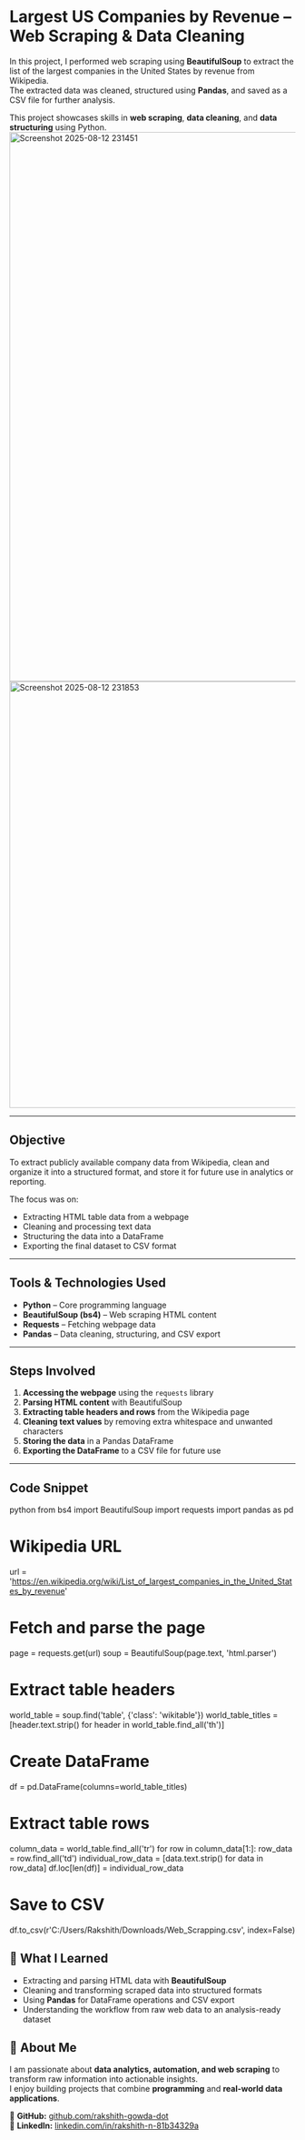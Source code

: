 # Largest US Companies by Revenue – Web Scraping & Data Cleaning

In this project, I performed web scraping using **BeautifulSoup** to extract the list of the largest companies in the United States by revenue from Wikipedia.  
The extracted data was cleaned, structured using **Pandas**, and saved as a CSV file for further analysis.

This project showcases skills in **web scraping**, **data cleaning**, and **data structuring** using Python.
<img width="1905" height="966" alt="Screenshot 2025-08-12 231451" src="https://github.com/user-attachments/assets/b089e5a2-2380-4303-93cf-21482efca11c" />
<img width="1416" height="750" alt="Screenshot 2025-08-12 231853" src="https://github.com/user-attachments/assets/80ed58cf-c20b-43eb-a876-a064b3603f3c" />



---

## Objective

To extract publicly available company data from Wikipedia, clean and organize it into a structured format, and store it for future use in analytics or reporting.

The focus was on:

- Extracting HTML table data from a webpage
- Cleaning and processing text data
- Structuring the data into a DataFrame
- Exporting the final dataset to CSV format

---

## Tools & Technologies Used

- **Python** – Core programming language  
- **BeautifulSoup (bs4)** – Web scraping HTML content  
- **Requests** – Fetching webpage data  
- **Pandas** – Data cleaning, structuring, and CSV export  

---

## Steps Involved

1. **Accessing the webpage** using the `requests` library  
2. **Parsing HTML content** with BeautifulSoup  
3. **Extracting table headers and rows** from the Wikipedia page  
4. **Cleaning text values** by removing extra whitespace and unwanted characters  
5. **Storing the data** in a Pandas DataFrame  
6. **Exporting the DataFrame** to a CSV file for future use  

---

## Code Snippet

python
from bs4 import BeautifulSoup
import requests
import pandas as pd

# Wikipedia URL
url = 'https://en.wikipedia.org/wiki/List_of_largest_companies_in_the_United_States_by_revenue'

# Fetch and parse the page
page = requests.get(url)
soup = BeautifulSoup(page.text, 'html.parser')

# Extract table headers
world_table = soup.find('table', {'class': 'wikitable'})
world_table_titles = [header.text.strip() for header in world_table.find_all('th')]

# Create DataFrame
df = pd.DataFrame(columns=world_table_titles)

# Extract table rows
column_data = world_table.find_all('tr')
for row in column_data[1:]:
    row_data = row.find_all('td')
    individual_row_data = [data.text.strip() for data in row_data]
    df.loc[len(df)] = individual_row_data

# Save to CSV
df.to_csv(r'C:/Users/Rakshith/Downloads/Web_Scrapping.csv', index=False)
## 📌 What I Learned  
- Extracting and parsing HTML data with **BeautifulSoup**  
- Cleaning and transforming scraped data into structured formats  
- Using **Pandas** for DataFrame operations and CSV export  
- Understanding the workflow from raw web data to an analysis-ready dataset  

## 👤 About Me  
I am passionate about **data analytics, automation, and web scraping** to transform raw information into actionable insights.  
I enjoy building projects that combine **programming** and **real-world data applications**.  

🔗 **GitHub:** [github.com/rakshith-gowda-dot](https://github.com/rakshith-gowda-dot)  
🔗 **LinkedIn:** [linkedin.com/in/rakshith-n-81b34329a](https://linkedin.com/in/rakshith-n-81b34329a)  
